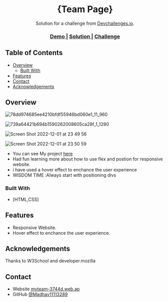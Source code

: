 <!-- Please update value in the {}  -->

<h1 align="center">{Team Page}</h1>

<div align="center">
   Solution for a challenge from  <a href="http://devchallenges.io" target="_blank">Devchallenges.io</a>.
</div>

<div align="center">
  <h3>
    <a href="https://devchallenges.io/challenges/hhmesazsqgKXrTkYkt0U">
      Demo
    </a>
    <span> | </span>
    <a href="https://myteam-3744d.web.app/">
      Solution
    </a>
    <span> | </span>
    <a href="https://devchallenges.io/challenges/hhmesazsqgKXrTkYkt0U">
      Challenge
    </a>
  </h3>
</div>

<!-- TABLE OF CONTENTS -->

## Table of Contents

- [Overview](#overview)
  - [Built With](#built-with)
- [Features](#features)
- [Contact](#contact)
- [Acknowledgements](#acknowledgements)

<!-- OVERVIEW -->

## Overview

![78dd974685ee4210bfdf55946bd060e1_11_960](https://user-images.githubusercontent.com/108564689/205131348-bef38df9-b099-4b7d-b6cc-dedc75f8cbb9.jpg)

![739a64421b694b1590262008605ca28f_1_1280](https://user-images.githubusercontent.com/108564689/205131359-25c89a3d-2835-472f-85aa-efc575456f42.jpg)

![Screen Shot 2022-12-01 at 23 49 56](https://user-images.githubusercontent.com/108564689/205131370-ee0810d6-2ed9-4141-ba1e-59f73620c86b.png)

![Screen Shot 2022-12-01 at 23 50 59](https://user-images.githubusercontent.com/108564689/205131376-252cb2e3-4b07-40f9-856b-4734cf127c04.png)

- You can see My project <a href="https://myteam-3744d.web.app/">here</a>
- Had fun learning more about how to use flex and postion for responsive website.
- i have used a hover effect to enchance the user experience 
- WISDOM TIME :Always start with positioning divs

### Built With


- [HTML,CSS]


## Features

<!-- List the features of your application or follow the template. Don't share the figma file here :) -->
- Responsive Website.
- Hover effect to enchance the user experience.


## Acknowledgements
Thanks to W3School and developer.mozilla
## Contact

- Website [myteam-3744d.web.ap](https://myteam-3744d.web.app/)
- GitHub [@Madhav11113289](https://github.com/Madhav11113289)

